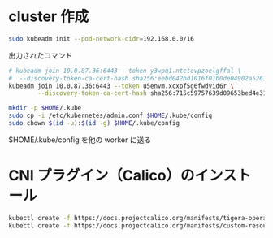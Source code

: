 # cluster 作成

```bash
sudo kubeadm init --pod-network-cidr=192.168.0.0/16
```

出力されたコマンド

```bash
# kubeadm join 10.0.87.36:6443 --token y3wpq1.ntctevpzoelgffal \
#  --discovery-token-ca-cert-hash sha256:eebd042bd1016f01b0de04902a52612072b71df4219e01b62e4d1831fe315597
kubeadm join 10.0.87.36:6443 --token u5envm.xcxpf5g6fwdvid6r \
        --discovery-token-ca-cert-hash sha256:715c59757639d09653bed4e31bb83b3a88a5612020ba826ee6030b2bf02faf91
```

```bash
mkdir -p $HOME/.kube
sudo cp -i /etc/kubernetes/admin.conf $HOME/.kube/config
sudo chown $(id -u):$(id -g) $HOME/.kube/config
```

$HOME/.kube/config を他の worker に送る

# CNI プラグイン（Calico）のインストール

```bash
kubectl create -f https://docs.projectcalico.org/manifests/tigera-operator.yaml
kubectl create -f https://docs.projectcalico.org/manifests/custom-resources.yaml
```
